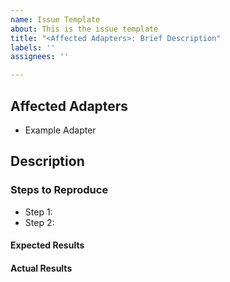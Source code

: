 ```yaml
---
name: Issue Template
about: This is the issue template
title: "<Affected Adapters>: Brief Description"
labels: ''
assignees: ''

---
```

## Affected Adapters
<!-- Adapters that need updates -->
- Example Adapter

## Description
<!-- Describe the issue and link to the pull request or other issues here -->

<!-- Delete the following section if it is NOT needed -->
### Steps to Reproduce
- Step 1:
- Step 2:
#### Expected Results
#### Actual Results

